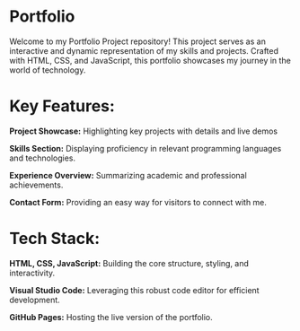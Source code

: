 # Portfolio
Welcome to my Portfolio Project repository! This project serves as an interactive and dynamic representation of my skills and projects. Crafted with HTML, CSS, and JavaScript, this portfolio showcases my journey in the world of technology.
# Key Features:
**Project Showcase:** Highlighting key projects with details and live demos

**Skills Section:** Displaying proficiency in relevant programming languages and technologies.

**Experience Overview:** Summarizing academic and professional achievements.

**Contact Form:** Providing an easy way for visitors to connect with me.
# Tech Stack:
**HTML, CSS, JavaScript:** Building the core structure, styling, and interactivity.

**Visual Studio Code:** Leveraging this robust code editor for efficient development.

**GitHub Pages:** Hosting the live version of the portfolio.
